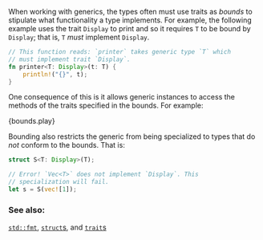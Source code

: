 When working with generics, the types often must use traits as *bounds* to
stipulate what functionality a type implements. For example, the following
example uses the trait `Display` to print and so it requires `T` to be bound
by `Display`; that is, `T` *must* implement `Display`.

```rust
// This function reads: `printer` takes generic type `T` which
// must implement trait `Display`.
fn printer<T: Display>(t: T) {
    println!("{}", t);
}
```

One consequence of this is it allows generic instances to access the methods
of the traits specified in the bounds. For example:

{bounds.play}

Bounding also restricts the generic from being specialized to
types that do *not* conform to the bounds. That is:

```rust
struct S<T: Display>(T);

// Error! `Vec<T>` does not implement `Display`. This
// specialization will fail.
let s = S(vec![1]);
```

### See also:

[`std::fmt`][fmt], [`struct`s][structs], and [`trait`s][traits]

[fmt]: /hello/print.html
[structs]: /custom_types/structs.html
[traits]: /trait.html

